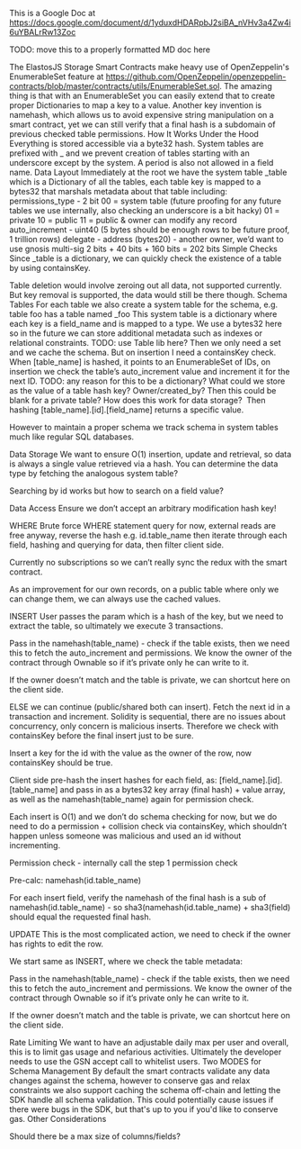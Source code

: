 This is a Google Doc at https://docs.google.com/document/d/1yduxdHDARpbJ2siBA_nVHv3a4Zw4i6uYBALrRw13Zoc

TODO: move this to a properly formatted MD doc here

The ElastosJS Storage Smart Contracts make heavy use of OpenZeppelin's EnumerableSet feature at https://github.com/OpenZeppelin/openzeppelin-contracts/blob/master/contracts/utils/EnumerableSet.sol. The amazing thing is that with an EnumerableSet you can easily extend that to create proper Dictionaries to map a key to a value.
Another key invention is namehash, which allows us to avoid expensive string manipulation on a smart contract, yet we can still verify that a final hash is a subdomain of previous checked table permissions.
How It Works Under the Hood
Everything is stored accessible via a byte32 hash. System tables are prefixed with _ and we prevent creation of tables starting with an underscore except by the system.
A period is also not allowed in a field name.
Data Layout
Immediately at the root we have the system table _table which is a Dictionary of all the tables, each table key is mapped to a bytes32 that marshals metadata about that table including:
permissions_type - 2 bit
00 = system table (future proofing for any future tables we use internally, also checking an underscore is a bit hacky)
01 = private
10 = public
11 = public & owner can modify any record
auto_increment - uint40 (5 bytes should be enough rows to be future proof, 1 trillion rows)
delegate - address (bytes20) - another owner, we’d want to use gnosis multi-sig
2 bits + 40 bits + 160 bits = 202 bits
Simple Checks
Since _table is a dictionary, we can quickly check the existence of a table by using containsKey.

Table deletion would involve zeroing out all data, not supported currently. But key removal is supported, the data would still be there though.
Schema Tables
For each table we also create a system table for the schema, e.g. table foo has a table named _foo
This system table is a dictionary where each key is a field_name and is mapped to a type. We use a bytes32 here so in the future we can store additional metadata such as indexes or relational constraints.
TODO: use Table lib here? Then we only need a set and we cache the schema.
But on insertion I need a containsKey check.
When [table_name] is hashed, it points to an EnumerableSet of IDs, on insertion we check the table’s auto_increment value and increment it for the next ID. TODO: any reason for this to be a dictionary? What could we store as the value of a table hash key? Owner/created_by? Then this could be blank for a private table? How does this work for data storage?
‌
Then hashing [table_name].[id].[field_name] returns a specific value.

However to maintain a proper schema we track schema in system tables much like regular SQL databases.

Data Storage
We want to ensure O(1) insertion, update and retrieval, so data is always a single value retrieved via a hash. You can determine the data type by fetching the analogous system table?

Searching by id works but how to search on a field value? 

Data Access
Ensure we don’t accept an arbitrary modification hash key!

WHERE
Brute force WHERE statement query for now, external reads are free anyway, reverse the hash e.g. id.table_name then iterate through each field, hashing and querying for data, then filter client side.

Currently no subscriptions so we can’t really sync the redux with the smart contract.

As an improvement for our own records, on a public table where only we can change them, we can always use the cached values.

INSERT
User passes the param which is a hash of the key, but we need to extract the table, so ultimately we execute 3 transactions.

Pass in the namehash(table_name) - check if the table exists, then we need this to fetch the auto_increment and permissions. We know the owner of the contract through Ownable so if it’s private only he can write to it.

If the owner doesn’t match and the table is private, we can shortcut here on the client side.


ELSE we can continue (public/shared both can insert). Fetch the next id in a transaction and increment. Solidity is sequential, there are no issues about concurrency, only concern is malicious inserts. Therefore we check with containsKey before the final insert just to be sure.


Insert a key for the id with the value as the owner of the row, now containsKey should be true.


Client side pre-hash the insert hashes for each field, as: [field_name].[id].[table_name] and pass in as a bytes32 key array (final hash) + value array, as well as the namehash(table_name) again for permission check.

Each insert is O(1) and we don’t do schema checking for now, but we do need to do a permission + collision check via containsKey, which shouldn’t happen unless someone was malicious and used an id without incrementing.


Permission check - internally call the step 1 permission check


Pre-calc: namehash(id.table_name) 


For each insert field, verify the namehash of the final hash is a sub of namehash(id.table_name) - so sha3(namehash(id.table_name) + sha3(field) should equal the requested final hash.

UPDATE
This is the most complicated action, we need to check if the owner has rights to edit the row.

We start same as INSERT, where we check the table metadata:

Pass in the namehash(table_name) - check if the table exists, then we need this to fetch the auto_increment and permissions. We know the owner of the contract through Ownable so if it’s private only he can write to it.

If the owner doesn’t match and the table is private, we can shortcut here on the client side.







Rate Limiting
We want to have an adjustable daily max per user and overall, this is to limit gas usage and nefarious activities. Ultimately the developer needs to use the GSN accept call to whitelist users.
Two MODES for Schema Management
By default the smart contracts validate any data changes against the schema, however to conserve gas and relax constraints we also support caching the schema off-chain and letting the SDK handle all schema validation. This could potentially cause issues if there were bugs in the SDK, but that's up to you if you'd like to conserve gas.
Other Considerations

Should there be a max size of columns/fields?
